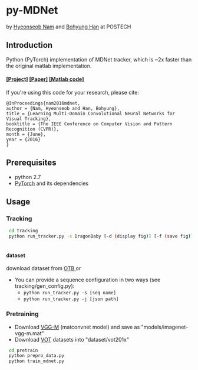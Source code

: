 # py-MDNet

by [Hyeonseob Nam](https://kr.linkedin.com/in/hyeonseob-nam/) and [Bohyung Han](http://cvlab.postech.ac.kr/~bhhan/) at POSTECH

## Introduction
Python (PyTorch) implementation of MDNet tracker, which is ~2x faster than the original matlab implementation. 
#### [[Project]](http://cvlab.postech.ac.kr/research/mdnet/) [[Paper]](https://arxiv.org/abs/1510.07945) [[Matlab code]](https://github.com/HyeonseobNam/MDNet)

If you're using this code for your research, please cite:

	@InProceedings{nam2016mdnet,
	author = {Nam, Hyeonseob and Han, Bohyung},
	title = {Learning Multi-Domain Convolutional Neural Networks for Visual Tracking},
	booktitle = {The IEEE Conference on Computer Vision and Pattern Recognition (CVPR)},
	month = {June},
	year = {2016}
	}
 
## Prerequisites
- python 2.7
- [PyTorch](http://pytorch.org/) and its dependencies 

## Usage

### Tracking
```bash
 cd tracking
 python run_tracker.py -s DragonBaby [-d (display fig)] [-f (save fig)]
 
```
#### dataset
  download dataset from [OTB ](http://cvlab.hanyang.ac.kr/tracker_benchmark/datasets.html/) or 

 - You can provide a sequence configuration in two ways (see tracking/gen_config.py):
   - ```python run_tracker.py -s [seq name]```
   - ```python run_tracker.py -j [json path]```
 
### Pretraining
 - Download [VGG-M](http://www.vlfeat.org/matconvnet/models/imagenet-vgg-m.mat) (matconvnet model) and save as "models/imagenet-vgg-m.mat"
 - Download [VOT](http://www.votchallenge.net/) datasets into "dataset/vot201x"
``` bash
 cd pretrain
 python prepro_data.py
 python train_mdnet.py
```
